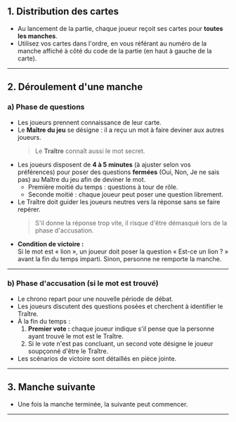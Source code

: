 ## 1. Distribution des cartes

- Au lancement de la partie, chaque joueur reçoit ses cartes pour **toutes les manches**.
- Utilisez vos cartes dans l'ordre, en vous référant au numéro de la manche affiché à côté du code de la partie (en haut à gauche de la carte).

---

## 2. Déroulement d'une manche

### a) **Phase de questions**

- Les joueurs prennent connaissance de leur carte.
- Le **Maître du jeu** se désigne : il a reçu un mot à faire deviner aux autres joueurs.  
  > Le **Traître** connaît aussi le mot secret.
- Les joueurs disposent de **4 à 5 minutes** (à ajuster selon vos préférences) pour poser des questions **fermées** (Oui, Non, Je ne sais pas) au Maître du jeu afin de deviner le mot.
  - Première moitié du temps : questions à tour de rôle.
  - Seconde moitié : chaque joueur peut poser une question librement.
- Le Traître doit guider les joueurs neutres vers la réponse sans se faire repérer.  
  > S'il donne la réponse trop vite, il risque d'être démasqué lors de la phase d'accusation.
- **Condition de victoire :**  
  Si le mot est « lion », un joueur doit poser la question « Est-ce un lion ? » avant la fin du temps imparti. Sinon, personne ne remporte la manche.

---

### b) **Phase d'accusation** (si le mot est trouvé)

- Le chrono repart pour une nouvelle période de débat.
- Les joueurs discutent des questions posées et cherchent à identifier le Traître.
- À la fin du temps :
  1. **Premier vote :** chaque joueur indique s'il pense que la personne ayant trouvé le mot est le Traître.
  2. Si le vote n'est pas concluant, un second vote désigne le joueur soupçonné d'être le Traître.
- Les scénarios de victoire sont détaillés en pièce jointe.

---

## 3. Manche suivante

- Une fois la manche terminée, la suivante peut commencer.

---